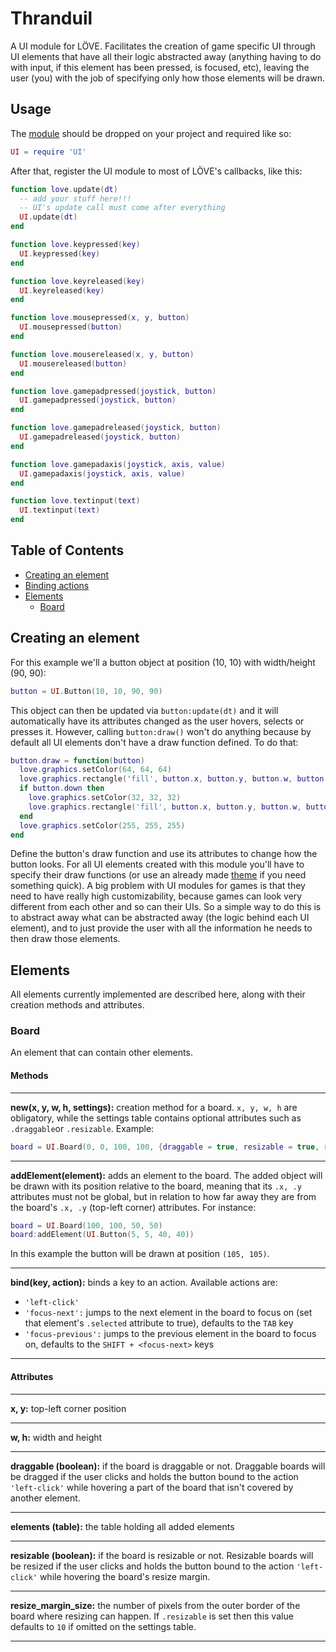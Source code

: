 # Thranduil

A UI module for LÖVE. Facilitates the creation of game specific UI through UI elements that have all 
their logic abstracted away (anything having to do with input, if this element has been pressed, is focused, etc), 
leaving the user (you) with the job of specifying only how those elements will be drawn. 

## Usage

The [module]() should be dropped on your project and required like so:

```lua
UI = require 'UI'
```

After that, register the UI module to most of LÖVE's callbacks, like this:

```lua
function love.update(dt)
  -- add your stuff here!!!
  -- UI's update call must come after everything
  UI.update(dt)
end

function love.keypressed(key)
  UI.keypressed(key)
end

function love.keyreleased(key)
  UI.keyreleased(key)
end

function love.mousepressed(x, y, button)
  UI.mousepressed(button)
end

function love.mousereleased(x, y, button)
  UI.mousereleased(button)
end

function love.gamepadpressed(joystick, button)
  UI.gamepadpressed(joystick, button)
end

function love.gamepadreleased(joystick, button)
  UI.gamepadreleased(joystick, button)
end

function love.gamepadaxis(joystick, axis, value)
  UI.gamepadaxis(joystick, axis, value)
end

function love.textinput(text)
  UI.textinput(text)
end
```

## Table of Contents

* [Creating an element](#creating-an-element)
* [Binding actions](#binding-actions)
* [Elements](#elements)
  * [Board](#board)

## Creating an element

For this example we'll a button object at position (10, 10) with width/height (90, 90):

```lua
button = UI.Button(10, 10, 90, 90)
```

This object can then be updated via `button:update(dt)` and it will automatically have its attributes changed as the user hovers, selects or presses it. However, calling `button:draw()` won't do anything because by default all UI elements don't have a draw function defined. To do that:

```lua
button.draw = function(button)
  love.graphics.setColor(64, 64, 64)
  love.graphics.rectangle('fill', button.x, button.y, button.w, button.h)
  if button.down then
    love.graphics.setColor(32, 32, 32)
    love.graphics.rectangle('fill', button.x, button.y, button.w, button.h)
  end
  love.graphics.setColor(255, 255, 255)
end
```

Define the button's draw function and use its attributes to change how the button looks. For all UI elements created with this module you'll have to specify their draw functions (or use an already made [theme](#themes) if you need something quick). A big problem with UI modules for games is that they need to have really high customizability, because games can look very different from each other and so can their UIs. So a simple way to do this is to abstract away what can be abstracted away (the logic behind each UI element), and to just provide the user with all the information he needs to then draw those elements. 

## Elements

All elements currently implemented are described here, along with their creation methods and attributes.

### Board

An element that can contain other elements.

#### Methods

---

**new(x, y, w, h, settings):** creation method for a board. `x, y, w, h` are obligatory, while the settings table contains optional attributes such as `.draggable`or `.resizable`. Example:

```lua
board = UI.Board(0, 0, 100, 100, {draggable = true, resizable = true, resize_margin_size = 10})
```

---

**addElement(element):** adds an element to the board. The added object will be drawn with its position relative to the board, meaning that its `.x, .y` attributes must not be global, but in relation to how far away they are from the board's `.x, .y` (top-left corner) attributes. For instance:

```lua
board = UI.Board(100, 100, 50, 50)
board:addElement(UI.Button(5, 5, 40, 40))
```

In this example the button will be drawn at position `(105, 105)`.

---

**bind(key, action):** binds a key to an action. Available actions are:

* `'left-click'`
* `'focus-next':` jumps to the next element in the board to focus on (set that element's `.selected` attribute to true), defaults to the `TAB` key
* `'focus-previous':` jumps to the previous element in the board to focus on, defaults to the `SHIFT + <focus-next>` keys

---

#### Attributes

---

**x, y:** top-left corner position

---

**w, h:** width and height

---

**draggable (boolean):** if the board is draggable or not. Draggable boards will be dragged if the user clicks and holds the button bound to the action `'left-click'` while hovering a part of the board that isn't covered by another element.

---

**elements (table):** the table holding all added elements

---

**resizable (boolean):** if the board is resizable or not. Resizable boards will be resized if the user clicks and holds the button bound to the action `'left-click'` while hovering the board's resize margin.

---

**resize_margin_size:** the number of pixels from the outer border of the board where resizing can happen. If `.resizable` is set then this value defaults to `10` if omitted on the settings table.

---
